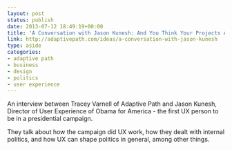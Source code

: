 ```yaml
---
layout: post
status: publish
date: 2013-07-12 18:49:19+00:00
title: 'A Conversation with Jason Kunesh: And You Think Your Projects Are Politically Charged! - Adaptive Path'
link: http://adaptivepath.com/ideas/a-conversation-with-jason-kunesh
type: aside
categories:
- adaptive path
- business
- design
- politics
- user experience
---
```


An interview between Tracey Varnell of Adaptive Path and Jason Kunesh, Director of User Experience of Obama for America - the first UX person to be in a presidential campaign.





They talk about how the campaign did UX work, how they dealt with internal politics, and how UX can shape politics in general, among other things.
